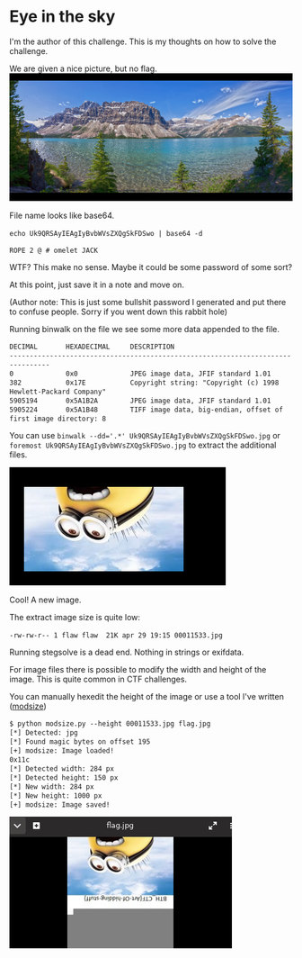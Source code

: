 # Eye in the sky

I'm the author of this challenge. This is my thoughts on how to solve the challenge.


We are given a nice picture, but no flag.
![alt text](1.png "Chall")

File name looks like base64.

`echo Uk9QRSAyIEAgIyBvbWVsZXQgSkFDSwo | base64 -d`
 
```
ROPE 2 @ # omelet JACK
```

WTF? This make no sense. Maybe it could be some password of some sort?

At this point, just save it in a note and move on.

(Author note: This is just some bullshit password I generated and put there to confuse people. Sorry if you went down this rabbit hole)

Running binwalk on the file we see some more data appended to the file.

```
DECIMAL       HEXADECIMAL     DESCRIPTION
--------------------------------------------------------------------------------
0             0x0             JPEG image data, JFIF standard 1.01
382           0x17E           Copyright string: "Copyright (c) 1998 Hewlett-Packard Company"
5905194       0x5A1B2A        JPEG image data, JFIF standard 1.01
5905224       0x5A1B48        TIFF image data, big-endian, offset of first image directory: 8
```

You can use `binwalk --dd='.*' Uk9QRSAyIEAgIyBvbWVsZXQgSkFDSwo.jpg` or `foremost Uk9QRSAyIEAgIyBvbWVsZXQgSkFDSwo.jpg` to extract the additional files.

![alt text](2.png "Chall")

Cool! A new image.

The extract image size is quite low:

`-rw-rw-r-- 1 flaw flaw  21K apr 29 19:15 00011533.jpg`

Running stegsolve is a dead end. Nothing in strings or exifdata. 

For image files there is possible to modify the width and height of the image. This is quite common in CTF challenges.

You can manually hexedit the height of the image or use a tool I've written ([modsize](https://github.com/flawwan/modsize))

```
$ python modsize.py --height 00011533.jpg flag.jpg
[*] Detected: jpg
[*] Found magic bytes on offset 195 
[+] modsize: Image loaded!
0x11c
[*] Detected width: 284 px
[*] Detected height: 150 px
[*] New width: 284 px
[*] New height: 1000 px
[+] modsize: Image saved!
```

![alt text](4.png "Chall")
